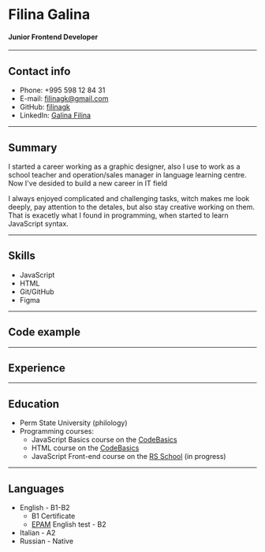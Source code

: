# Filina Galina
#### Junior Frontend Developer
___
## Contact info
- Phone: +995 598 12 84 31
- E-mail: filinagk@gmail.com
- GitHub: [filinagk](https://github.com/filinagk)
- LinkedIn: [Galina Filina](https://www.linkedin.com/in/galina-filina-65743b258/)
___
## Summary

I started a career working as a graphic designer, also I use to work as a school teacher and operation/sales manager in language learning centre. Now I've desided to build a new career in IT field

I always enjoyed complicated and challenging tasks, witch makes me look deeply, pay attention to the detales, but also stay creative working on them. That is exacetly what I found in programming, when started to learn JavaScript syntax.
 
___

## Skills
 - JavaScript
 - HTML
 - Git/GitHub
 - Figma

___
## Code example
___
## Experience
___
## Education
  - Perm State University (philology)
  - Programming courses:
      * JavaScript Basics course on the [CodeBasics](https://code-basics.com/)
      * HTML course on the [CodeBasics](https://code-basics.com/)
      * JavaScript Front-end course on the [RS School](https://rs.school.com/) (in progress)

___
## Languages

- English - B1-B2  
    * B1 Certificate 
    * [EPAM](https://training.by/) English test - B2 
- Italian - A2
- Russian - Native                  
